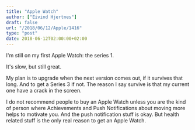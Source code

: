 ```yaml
---
title: "Apple Watch"
author: ["Eivind Hjertnes"]
draft: false
url: "/2018/06/12/Apple/1416"
type: "post"
date: 2018-06-12T02:00:00+02:00
---
```


I'm still on my first Apple Watch: the series 1.

It's slow, but still great.

My plan is to upgrade when the next version comes out, if it survives
that long. And to get a Series 3 if not. The reason I say survive is
that my current one have a crack in the screen.

I do not recommend people to buy an Apple Watch unless you are the kind
of person where Achievements and Push Notifications about moving more
helps to motivate you. And the push notification stuff is okay. But
health related stuff is the only real reason to get an Apple Watch.
